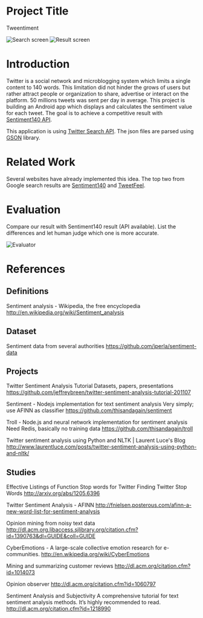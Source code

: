 # Project Title
Tweentiment

![Search screen](http://i.imgur.com/wMGfa.png)
![Result screen](http://i.imgur.com/IYZGt.png)

# Introduction
Twitter is a social network and microblogging system which limits a single content to 140 words. This limitation did not hinder the grows of users but rather attract people or organization to share, advertise or interact on the platform. 50 millions tweets was sent per day in average.
This project is building an Android app which displays and calculates the sentiment value for each tweet. The goal is to achieve a competitive result with [Sentiment140 API](http://help.sentiment140.com/api).

This application is using [Twitter Search API](https://dev.twitter.com/docs/api/1/get/search). The json files are parsed using [GSON](http://code.google.com/p/google-gson/) library.

# Related Work
Several websites have already implemented this idea. The top two from Google search results are [Sentiment140](http://www.sentiment140.com/) and [TweetFeel](http://www.tweetfeel.com/).

# Evaluation
Compare our result with Sentiment140 result (API available). List the differences and let human judge which one is more accurate.

![Evaluator](http://i.imgur.com/UnGSP.png)

# References
## Definitions
Sentiment analysis - Wikipedia, the free encyclopedia
<http://en.wikipedia.org/wiki/Sentiment_analysis>

## Dataset
Sentiment data from several authorities
<https://github.com/jperla/sentiment-data>

## Projects
Twitter Sentiment Analysis Tutorial
Datasets, papers, presentations
<https://github.com/jeffreybreen/twitter-sentiment-analysis-tutorial-201107>

Sentiment - Nodejs implementation for text sentiment analysis
Very simply; use AFINN as classifier
<https://github.com/thisandagain/sentiment>

Troll - Node.js and neural network implementation for sentiment analysis
Need Redis, basically no training data
<https://github.com/thisandagain/troll>

Twitter sentiment analysis using Python and NLTK | Laurent Luce's Blog
<http://www.laurentluce.com/posts/twitter-sentiment-analysis-using-python-and-nltk/>

## Studies
Effective Listings of Function Stop words for Twitter
Finding Twitter Stop Words
<http://arxiv.org/abs/1205.6396>

Twitter Sentiment Analysis - AFINN
<http://fnielsen.posterous.com/afinn-a-new-word-list-for-sentiment-analysis>

Opinion mining from noisy text data
<http://dl.acm.org.libaccess.sjlibrary.org/citation.cfm?id=1390763&dl=GUIDE&coll=GUIDE>

CyberEmotions - A large-scale collective emotion research for e-communities.
<http://en.wikipedia.org/wiki/CyberEmotions>

Mining and summarizing customer reviews
<http://dl.acm.org/citation.cfm?id=1014073>

Opinion observer
<http://dl.acm.org/citation.cfm?id=1060797>

Sentiment Analysis and Subjectivity
A comprehensive tutorial for text sentiment analysis methods. It’s highly recommended to read.
<http://dl.acm.org/citation.cfm?id=1218990>
